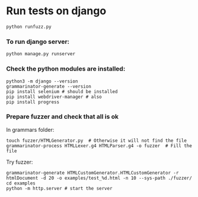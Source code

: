# Run tests on django

```
python runfuzz.py
```

### To run django server:

```
python manage.py runserver
```

### Check the python modules are installed:

```
python3 -m django --version
grammarinator-generate --version
pip install selenium # should be installed
pip install webdriver-manager # also
pip install progress
```

### Prepare fuzzer and check that all is ok

In grammars folder:

```
touch fuzzer/HTMLGenerator.py  # Otherwise it will not find the file
grammarinator-process HTMLLexer.g4 HTMLParser.g4 -o fuzzer  # Fill the file
```

Try fuzzer:

```
grammarinator-generate HTMLCustomGenerator.HTMLCustomGenerator -r htmlDocument -d 20 -o examples/test_%d.html -n 10 --sys-path ./fuzzer/
cd examples 
python -m http.server # start the server
```

